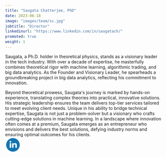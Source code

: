 ```yaml
---
title: "Saugata Chatterjee, PhD"
date: 2023-06-18
image: "images/team/sc.jpg"
jobtitle: "Director"
linkedinurl: "https://www.linkedin.com/in/saugatach/"
promoted: true
weight: 1
---
```


Saugata, a Ph.D. holder in theoretical physics, stands as a visionary leader in the tech industry.
With over a decade of expertise, he masterfully combines theoretical rigor with machine learning, algorithmic trading,
and big data analytics. As the Founder and Visionary Leader, he spearheads a groundbreaking project in big data
analytics, reflecting his commitment to innovation.

Beyond theoretical prowess, Saugata's journey is marked by hands-on experience, translating complex theories into
practical, innovative solutions. His strategic leadership ensures the team delivers top-tier services tailored to meet
evolving client needs. Unique in his ability to bridge technical expertise, Saugata is not just a problem-solver but a
visionary who crafts cutting-edge solutions in machine learning. In a landscape where innovation often comes at a
premium, Saugata emerges as an entrepreneur who envisions and delivers the best solutions, defying industry norms
and ensuring optimal outcomes for his clients.  
<a href="https://www.linkedin.com/in/saugatach/"><img src="/images/social/linkedin.svg" alt="LinkedIn" style="width: 50px;"/></a>